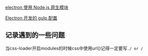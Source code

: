 [electron 使用 Node.js 原生模块](https://blog.niceue.com/front-end-development/electron-uses-the-node-native-module.html)

[Electron 开发的 gulp 配置](https://zhanglun.github.io/2016/08/05/Electron%20%E5%BC%80%E5%8F%91%E7%9A%84%20gulp%20%E9%85%8D%E7%BD%AE/)


## 记录遇到的一些问题
当css-loader开启modules的时候css中使用url()记得一定要写`./ or /`